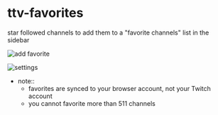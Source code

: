 # ttv-favorites
<!-- # [ttv-favorites]() -->

star followed channels to add them to a "favorite channels" list in the sidebar

![add favorite](./images/readme_show_add_favorite.gif)

![settings](./images/readme_show_settings.gif)

- note::
	- favorites are synced to your browser account, not your Twitch account
	- you cannot favorite more than 511 channels
